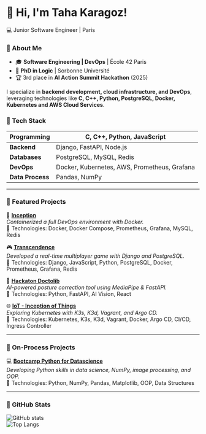 # 👋 Hi, I'm Taha Karagoz!

💻 Junior Software Engineer | Paris

### 🔹 About Me
- 🎓 **Software Engineering | DevOps** | École 42 Paris  
- 🤖 **PhD in Logic** | Sorbonne Université  
- 🏆 3rd place in **AI Action Summit Hackathon** (2025)  

I specialize in **backend development, cloud infrastructure, and DevOps**, leveraging technologies like **C, C++, Python, PostgreSQL, Docker, Kubernetes and AWS Cloud Services**.  

### 🔹 Tech Stack
| **Programming**  | C, C++, Python, JavaScript |
|------------------|--------------------------|
| **Backend**      | Django, FastAPI, Node.js |
| **Databases**    | PostgreSQL, MySQL, Redis |
| **DevOps**       | Docker, Kubernetes, AWS, Prometheus, Grafana |
| **Data Process** | Pandas, NumPy|

---

### 🔹 Featured Projects  
🚀 **[Inception](https://github.com/karagoz36/Inception)**  
_Containerized a full DevOps environment with Docker._  
🔹 Technologies: Docker, Docker Compose, Prometheus, Grafana, MySQL, Redis  

🎮 **[Transcendence](https://github.com/karagoz36/transcendence)**  
_Developed a real-time multiplayer game with Django and PostgreSQL._  
🔹 Technologies: Django, JavaScript, Python, PostgreSQL, Docker, Prometheus, Grafana, Redis  

🤖 **[Hackaton Doctolib](https://github.com/karagoz36/Hackathon_Doctolib)**  
_AI-powered posture correction tool using MediaPipe & FastAPI._  
🔹 Technologies: Python, FastAPI, AI Vision, React  

🌐 **[IoT - Inception of Things](https://github.com/karagoz36/IoT)**  
_Exploring Kubernetes with K3s, K3d, Vagrant, and Argo CD._  
🔹 Technologies: Kubernetes, K3s, K3d, Vagrant, Docker, Argo CD, CI/CD, Ingress Controller

---

### 🔹 On-Process Projects
💻 **[Bootcamp Python for Datascience](https://github.com/karagoz36/Python_Data_Science)**  
_Developing Python skills in data science, NumPy, image processing, and OOP._  
🔹 Technologies: Python, NumPy, Pandas, Matplotlib, OOP, Data Structures 

---
### 🔹 GitHub Stats
![GitHub stats](https://github-readme-stats.vercel.app/api?username=karagoz36&show_icons=true&theme=radical)  
![Top Langs](https://github-readme-stats.vercel.app/api/top-langs/?username=karagoz36&layout=compact&theme=radical)

